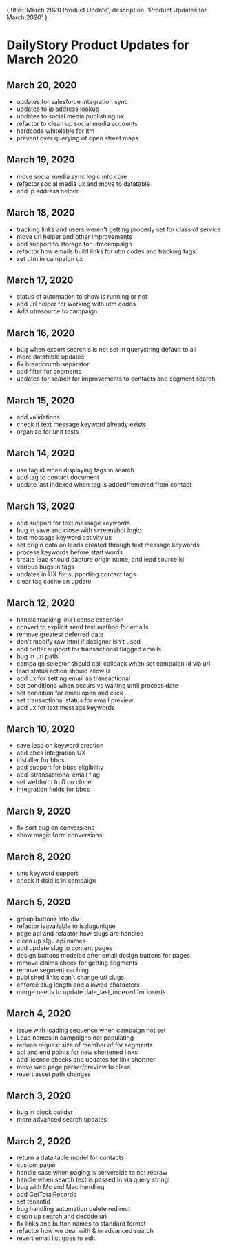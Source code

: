 {
	title: 'March 2020 Product Update',
	description: 'Product Updates for March 2020'
}
# DailyStory Product Updates for March 2020
## March 20, 2020
* updates for salesforce integration sync
* updates to ip address lookup
* updates to social media publishing ux
* refactor to clean up social media accounts
* hardcode whitelable for itm
* prevent over querying of open street maps

## March 19, 2020
* move social media sync logic into core
* refactor social media ux and move to datatable
* add ip address helper

## March 18, 2020
* tracking links and users weren't getting properly set for class of service
* move url helper and other improvements
* add support to storage for utmcampaign
* refactor how emails build links for utm codes and tracking tags
* set utm in campaign ux

## March 17, 2020
* status of automation to show is running or not
* add url helper for working with utm codes
* Add utmsource to campaign

## March 16, 2020
* bug when export search s is not set in querystring default to all
* more datatable updates
* fix breadcrumb separator
* add filter for segments
* updates for search for improvements to contacts and segment search

## March 15, 2020
* add validations
* check if text message keyword already exists
* organize for unit tests

## March 14, 2020
* use tag id when displaying tags in search
* add tag to contact document
* update last indexed when tag is added/removed from contact

## March 13, 2020
* add support for text message keywords
* bug in save and close with screenshot logic
* text message keyword activity ux
* set origin data on leads created through text message keywords
* process keywords before start words
* create lead should capture origin name, and lead source id
* various bugs in tags
* updates in UX for supporting contact tags
* clear tag cache on update

## March 12, 2020
* handle tracking link license exception
* convert to explicit send test method for emails
* remove greatest deferred date
* don't modify raw html if designer isn't used
* add better support for transactional flagged emails
* bug in url path
* campaign selector should call callback when set campaign id via url
* lead status action should allow 0
* add ux for setting email as transactional
* set conditions when occurs vs waiting until process date
* set condition for email open and click
* set transactional status for email preview
* add ux for text message keywords

## March 10, 2020
* save lead on keyword creation
* add bbcs integration UX
* installer for bbcs
* add support for bbcs eligibility
* add istransactional email flag
* set webform to 0 on clone
* integration fields for bbcs

## March 9, 2020
* fix sort bug on conversions
* show magic form conversions

## March 8, 2020
* sms keyword support
* check if dsid is in campaign

## March 5, 2020
* group buttons into div
* refactor isavailable to isslugunique
* page api and refactor how slugs are handled
* clean up slgu api names
* add update slug to content pages
* design buttons modeled after email design buttons for pages
* remove claims check for getting segments
* remove segment caching
* published links can't change url slugs
* enforce slug length and allowed characters
* merge needs to update date_last_indexed for inserts

## March 4, 2020
* issue with loading sequence when campaign not set
* Lead names in campaigns not populating
* reduce request size of member of for segments
* api and end points for new shortened links
* add license checks and updates for link shortner
* move web page parser/preview to class
* revert asset path changes

## March 3, 2020
* bug in block builder
* more advanced search updates

## March 2, 2020
* return a data table model for contacts
* custom pager
* handle case when paging is serverside to not redraw
* handle when search text is passed in via query stringI
* bug with Mc and Mac handling
* add GetTotalRecords
* set tenantid
* bug handling automation delete redirect
* clean up search and decode uri
* fix links and button names to standard format
* refactor how we deal with & in advanced search
* revert email list goes to edit
